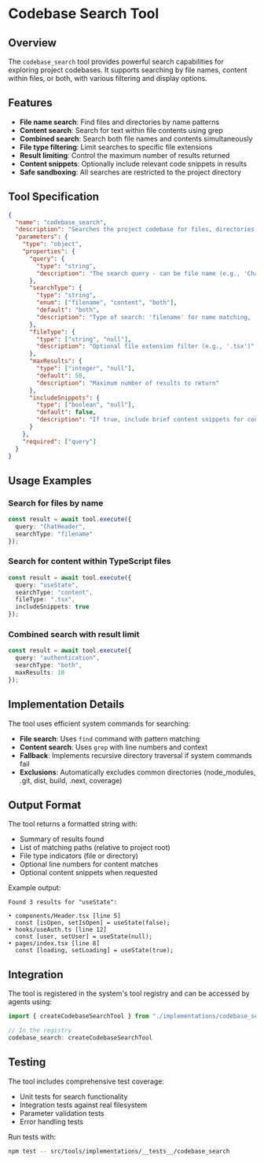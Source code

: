 # Codebase Search Tool

## Overview

The `codebase_search` tool provides powerful search capabilities for exploring project codebases. It supports searching by file names, content within files, or both, with various filtering and display options.

## Features

- **File name search**: Find files and directories by name patterns
- **Content search**: Search for text within file contents using grep
- **Combined search**: Search both file names and contents simultaneously  
- **File type filtering**: Limit searches to specific file extensions
- **Result limiting**: Control the maximum number of results returned
- **Content snippets**: Optionally include relevant code snippets in results
- **Safe sandboxing**: All searches are restricted to the project directory

## Tool Specification

```json
{
  "name": "codebase_search",
  "description": "Searches the project codebase for files, directories, or content matching specified criteria. Supports searching by file name patterns, content keywords, or file types. Returns a list of matching paths with optional snippets. Paths are relative to project root. Safe and sandboxed to project directory.",
  "parameters": {
    "type": "object",
    "properties": {
      "query": {
        "type": "string",
        "description": "The search query - can be file name (e.g., 'ChatHeader.tsx'), pattern (e.g., '*.tsx'), or content to grep (e.g., 'function ChatHeader')"
      },
      "searchType": {
        "type": "string",
        "enum": ["filename", "content", "both"],
        "default": "both",
        "description": "Type of search: 'filename' for name matching, 'content' for text inside files, 'both' for combined"
      },
      "fileType": {
        "type": ["string", "null"],
        "description": "Optional file extension filter (e.g., '.tsx')"
      },
      "maxResults": {
        "type": ["integer", "null"],
        "default": 50,
        "description": "Maximum number of results to return"
      },
      "includeSnippets": {
        "type": ["boolean", "null"],
        "default": false,
        "description": "If true, include brief content snippets for content matches"
      }
    },
    "required": ["query"]
  }
}
```

## Usage Examples

### Search for files by name
```typescript
const result = await tool.execute({
  query: "ChatHeader",
  searchType: "filename"
});
```

### Search for content within TypeScript files
```typescript
const result = await tool.execute({
  query: "useState",
  searchType: "content",
  fileType: ".tsx",
  includeSnippets: true
});
```

### Combined search with result limit
```typescript
const result = await tool.execute({
  query: "authentication",
  searchType: "both",
  maxResults: 10
});
```

## Implementation Details

The tool uses efficient system commands for searching:

- **File search**: Uses `find` command with pattern matching
- **Content search**: Uses `grep` with line numbers and context
- **Fallback**: Implements recursive directory traversal if system commands fail
- **Exclusions**: Automatically excludes common directories (node_modules, .git, dist, build, .next, coverage)

## Output Format

The tool returns a formatted string with:
- Summary of results found
- List of matching paths (relative to project root)
- File type indicators (file or directory)
- Optional line numbers for content matches
- Optional content snippets when requested

Example output:
```
Found 3 results for "useState":

• components/Header.tsx [line 5]
  const [isOpen, setIsOpen] = useState(false);
• hooks/useAuth.ts [line 12]
  const [user, setUser] = useState(null);
• pages/index.tsx [line 8]
  const [loading, setLoading] = useState(true);
```

## Integration

The tool is registered in the system's tool registry and can be accessed by agents using:

```typescript
import { createCodebaseSearchTool } from "./implementations/codebase_search";

// In the registry
codebase_search: createCodebaseSearchTool
```

## Testing

The tool includes comprehensive test coverage:
- Unit tests for search functionality
- Integration tests against real filesystem
- Parameter validation tests
- Error handling tests

Run tests with:
```bash
npm test -- src/tools/implementations/__tests__/codebase_search
```